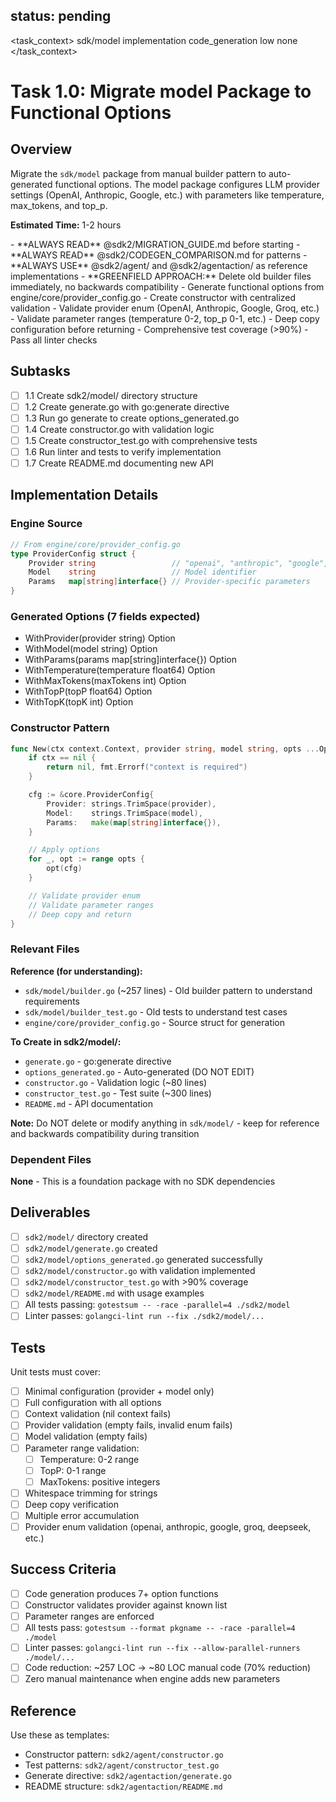 ## status: pending

<task_context>
<domain>sdk/model</domain>
<type>implementation</type>
<scope>code_generation</scope>
<complexity>low</complexity>
<dependencies>none</dependencies>
</task_context>

# Task 1.0: Migrate model Package to Functional Options

## Overview

Migrate the `sdk/model` package from manual builder pattern to auto-generated functional options. The model package configures LLM provider settings (OpenAI, Anthropic, Google, etc.) with parameters like temperature, max_tokens, and top_p.

**Estimated Time:** 1-2 hours

<critical>
- **ALWAYS READ** @sdk2/MIGRATION_GUIDE.md before starting
- **ALWAYS READ** @sdk2/CODEGEN_COMPARISON.md for patterns
- **ALWAYS USE** @sdk2/agent/ and @sdk2/agentaction/ as reference implementations
- **GREENFIELD APPROACH:** Delete old builder files immediately, no backwards compatibility
</critical>

<requirements>
- Generate functional options from engine/core/provider_config.go
- Create constructor with centralized validation
- Validate provider enum (OpenAI, Anthropic, Google, Groq, etc.)
- Validate parameter ranges (temperature 0-2, top_p 0-1, etc.)
- Deep copy configuration before returning
- Comprehensive test coverage (>90%)
- Pass all linter checks
</requirements>

## Subtasks

- [ ] 1.1 Create sdk2/model/ directory structure
- [ ] 1.2 Create generate.go with go:generate directive
- [ ] 1.3 Run go generate to create options_generated.go
- [ ] 1.4 Create constructor.go with validation logic
- [ ] 1.5 Create constructor_test.go with comprehensive tests
- [ ] 1.6 Run linter and tests to verify implementation
- [ ] 1.7 Create README.md documenting new API

## Implementation Details

### Engine Source
```go
// From engine/core/provider_config.go
type ProviderConfig struct {
    Provider string                 // "openai", "anthropic", "google", "groq", etc.
    Model    string                 // Model identifier
    Params   map[string]interface{} // Provider-specific parameters
}
```

### Generated Options (7 fields expected)
- WithProvider(provider string) Option
- WithModel(model string) Option
- WithParams(params map[string]interface{}) Option
- WithTemperature(temperature float64) Option
- WithMaxTokens(maxTokens int) Option
- WithTopP(topP float64) Option
- WithTopK(topK int) Option

### Constructor Pattern
```go
func New(ctx context.Context, provider string, model string, opts ...Option) (*core.ProviderConfig, error) {
    if ctx == nil {
        return nil, fmt.Errorf("context is required")
    }

    cfg := &core.ProviderConfig{
        Provider: strings.TrimSpace(provider),
        Model:    strings.TrimSpace(model),
        Params:   make(map[string]interface{}),
    }

    // Apply options
    for _, opt := range opts {
        opt(cfg)
    }

    // Validate provider enum
    // Validate parameter ranges
    // Deep copy and return
}
```

### Relevant Files

**Reference (for understanding):**
- `sdk/model/builder.go` (~257 lines) - Old builder pattern to understand requirements
- `sdk/model/builder_test.go` - Old tests to understand test cases
- `engine/core/provider_config.go` - Source struct for generation

**To Create in sdk2/model/:**
- `generate.go` - go:generate directive
- `options_generated.go` - Auto-generated (DO NOT EDIT)
- `constructor.go` - Validation logic (~80 lines)
- `constructor_test.go` - Test suite (~300 lines)
- `README.md` - API documentation

**Note:** Do NOT delete or modify anything in `sdk/model/` - keep for reference and backwards compatibility during transition

### Dependent Files

**None** - This is a foundation package with no SDK dependencies

## Deliverables

- [ ] `sdk2/model/` directory created
- [ ] `sdk2/model/generate.go` created
- [ ] `sdk2/model/options_generated.go` generated successfully
- [ ] `sdk2/model/constructor.go` with validation implemented
- [ ] `sdk2/model/constructor_test.go` with >90% coverage
- [ ] `sdk2/model/README.md` with usage examples
- [ ] All tests passing: `gotestsum -- -race -parallel=4 ./sdk2/model`
- [ ] Linter passes: `golangci-lint run --fix ./sdk2/model/...`

## Tests

Unit tests must cover:

- [ ] Minimal configuration (provider + model only)
- [ ] Full configuration with all options
- [ ] Context validation (nil context fails)
- [ ] Provider validation (empty fails, invalid enum fails)
- [ ] Model validation (empty fails)
- [ ] Parameter range validation:
  - [ ] Temperature: 0-2 range
  - [ ] TopP: 0-1 range
  - [ ] MaxTokens: positive integers
- [ ] Whitespace trimming for strings
- [ ] Deep copy verification
- [ ] Multiple error accumulation
- [ ] Provider enum validation (openai, anthropic, google, groq, deepseek, etc.)

## Success Criteria

- [ ] Code generation produces 7+ option functions
- [ ] Constructor validates provider against known list
- [ ] Parameter ranges are enforced
- [ ] All tests pass: `gotestsum --format pkgname -- -race -parallel=4 ./model`
- [ ] Linter passes: `golangci-lint run --fix --allow-parallel-runners ./model/...`
- [ ] Code reduction: ~257 LOC → ~80 LOC manual code (70% reduction)
- [ ] Zero manual maintenance when engine adds new parameters

## Reference

Use these as templates:
- Constructor pattern: `sdk2/agent/constructor.go`
- Test patterns: `sdk2/agent/constructor_test.go`
- Generate directive: `sdk2/agentaction/generate.go`
- README structure: `sdk2/agentaction/README.md`
